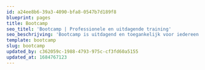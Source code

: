 ```yaml
---
id: a24ee8b6-39a3-4090-bfa8-0547b7d189f8
blueprint: pages
title: Bootcamp
seo_titel: 'Bootcamp | Professionele en uitdagende training'
seo_beschrijving: 'Bootcamp is uitdagend en toegankelijk voor iedereen! Boek je gratis proefles nu online! ✓Sport lekker buiten!'
template: bootcamp
slug: bootcamp
updated_by: c362059c-1988-4793-975c-cf3fd60a5155
updated_at: 1684767123
---
```

